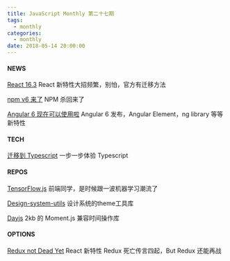 ```yaml
---
title: JavaScript Monthly 第二十七期
tags:
  - monthly
categories:
  - monthly
date: 2018-05-14 20:00:00
---
```


#### NEWS

[React 16.3](https://reactjs.org/blog/2018/03/27/update-on-async-rendering.html)
React 新特性大招频繁，别怕，官方有迁移方法

[npm v6 来了](https://medium.com/npm-inc/announcing-npm-6-5d0b1799a905)
NPM 杀回来了

[Angular 6 现在可以使用啦](https://blog.angular.io/version-6-of-angular-now-available-cc56b0efa7a4)
Angular 6 发布，Angular Element，ng library 等等新特性

#### TECH

[迁移到 Typescript](https://medium.com/unsplash/how-we-gradually-migrated-to-typescript-at-unsplash-7a34caa24ef1)
一步一步体验 Typescript

#### REPOS

[TensorFlow.js](https://js.tensorflow.org/)
前端同学，是时候跟一波机器学习潮流了

[Design-system-utils](https://github.com/mrmartineau/design-system-utils)
设计系统的theme工具库

[Dayjs](https://github.com/xx45/dayjs)
2kb 的 Moment.js 兼容时间操作库

#### OPTIONS

[Redux not Dead Yet](http://blog.isquaredsoftware.com/2018/03/redux-not-dead-yet/)
React 新特性 Redux 死亡传言四起，But Redux 还能再战

